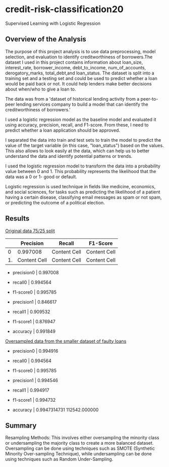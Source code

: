 # credit-risk-classification20
Supervised Learning with Logistic Regression

## Overview of the Analysis

The purpose of this project analysis is to use data preprocessing, model selection, and evaluation to identify creditworthiness of borrowers.The dataset I used in this project contains information about loan_size, interest_rate, borrower_income, debt_to_income, num_of_accounts, derogatory_marks, total_debt,and loan_status. The dataset is split into a training set and a testing set and could be used to predict whether a loan would be paid back or not. It could help lenders make better decisions about when/who to give a loan to.

The data was from a 'dataset of historical lending activity from a peer-to-peer lending services company to build a model that can identify the creditworthiness of borrowers.'
 
I used a logistic regression model as the baseline model and evaluated it using accuracy, precision, recall, and F1-score. From these, I need to predict whether a loan application should be approved.
 
I separated the data into train and test sets to train the model to predict the value of the target variable (in this case, "loan_status") based on the values. This also allows to look easily at the data, which can help us to better understand the data and identify potential patterns or trends.
 
I used the logistic regression model to transform the data into a probability value between 0 and 1. This probability represents the likelihood that the data was a 0 or 1- good or default. 

Logistic regression is used technique in fields like medicine, economics, and social sciences, for tasks such as predicting the likelihood of a patient having a certain disease, classifying email messages as spam or not spam, or predicting the outcome of a political election.

## Results
<u>Original data 75/25 split</u>


|        |  Precision    |  Recall       |  F1-Score     |
| ------------- | ------------- | ------------- | ------------- |
| 0      | 0.997008      | Content Cell  | Content Cell  |
| 1.     | Content Cell  | Content Cell  | Content Cell  |


* precision0  | 0.997008 
* recall0     | 0.994564
* f1-score0   | 0.995785

* precision1  | 0.846617 
* recall1     | 0.909532
* f1-score1   | 0.876947

* accuracy    | 0.991849


<u>Oversampled data from the smaller dataset of faulty loans</u>

* precision0  | 0.994916 
* recall0     | 0.994564
* f1-score0   | 0.995785

* precision1  | 0.994546 
* recall1     | 0.994917
* f1-score1   | 0.994732

* accuracy    | 0.9947314731  112542.000000

## Summary 
Resampling Methods: This involves either oversampling the minority class or undersampling the majority class to create a more balanced dataset. Oversampling can be done using techniques such as SMOTE (Synthetic Minority Over-sampling Technique), while undersampling can be done using techniques such as Random Under-Sampling.


